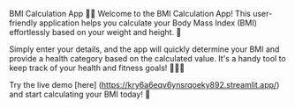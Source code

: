 BMI Calculation App 🧮📏
Welcome to the BMI Calculation App! This user-friendly application helps you calculate your Body Mass Index (BMI) effortlessly based on your weight and height. 🌟

Simply enter your details, and the app will quickly determine your BMI and provide a health category based on the calculated value. It's a handy tool to keep track of your health and fitness goals! 🏋️‍♀️🍎

Try the live demo [here] (https://kry6a6eqv6ynsrqoeky892.streamlit.app/) and start calculating your BMI today! 🚀
